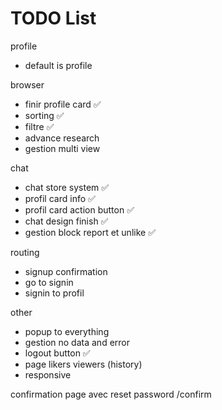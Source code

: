 # TODO List
profile
- default is profile

browser
- finir profile card ✅
- sorting ✅
- filtre ✅
- advance research
- gestion multi view

chat
- chat store system ✅
- profil card info ✅
- profil card action button ✅
- chat design finish ✅
- gestion block report et unlike ✅

routing
- signup confirmation 
- go to signin
- signin to profil

other
- popup to everything
- gestion no data and error
- logout button ✅
- page likers viewers (history)
- responsive

confirmation page avec reset password
/confirm